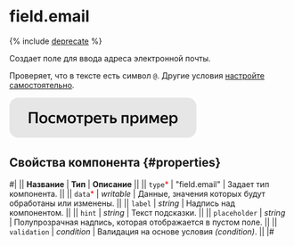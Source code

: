 # field.email

{% include [deprecate](../../_includes/deprecate.md) %}

Создает поле для ввода адреса электронной почты.

Проверяет, что в тексте есть символ `@`. Другие условия [настройте самостоятельно](../best-practices/conditions.md).

[![Посмотреть пример в песочнице](../_images/buttons/view-example.svg)]( https://ya.cc/t/9mVfClfm3y5dw6)

## Свойства компонента {#properties}

#|
|| **Название** | **Тип** | **Описание** ||
|| `type`<span style="color: red">\*</span> | "field.email" | Задает тип компонента. ||
|| `data`<span style="color: red">\*</span> | _writable_ | Данные, значения которых будут обработаны или изменены. ||
|| `label` | _string_ | Надпись над компонентом. ||
|| `hint` | _string_ | Текст подсказки. ||
|| `placeholder` | _string_ | Полупрозрачная надпись, которая отображается в пустом поле. ||
|| `validation` | _condition_ | Валидация на основе условия _(condition)_. ||
|#
